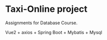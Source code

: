 # Taxi-Online project

Assignments for Database Course.

Vue2 + axios + Spring Boot + Mybatis + Mysql
